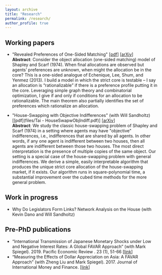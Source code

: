 ```yaml
---
layout: archive
title: "Research"
permalink: /research/
author_profile: true
---
```


## Working papers

- "Revealed Preferences of One-Sided Matching" [[pdf](files/Tai-RevPrefOneSidedMatching.pdf)] [[arXiv](https://arxiv.org/abs/2210.14388)]  
	**Abstract**: Consider the object allocation (one-sided matching) model of Shapley and Scarf (1974). When final allocations are observed but agents’ preferences are unknown, when might the allocation be in the core? This is a one-sided analogue of Echenique, Lee, Shum, and Yenmez (2013). I build a model in which the strict core is testable – I say an allocation is “rationalizable” if there is a preference profile putting it in the core. Leveraging simple graph theory and combinatorial optimization, I give if and only if conditions for an allocation to be rationalizable. The main theorem also partially identifies the set of preferences which rationalize an allocation.

- "House-Swapping with Objective Indifferences" (with Will Sandholtz) [[pdf](files/Tai - HouseSwapwObjIndiff.pdf)] [[arXiv](https://arxiv.org/abs/2306.09529)]  
	**Abstract**: We study the classic house-swapping problem of Shapley and Scarf (1974) in a setting where agents may have "objective" indifferences, i.e., indifferences that are shared by all agents. In other words, if any one agent is indifferent between two houses, then all agents are indifferent between those two houses. The most direct interpretation is the presence of multiple copies of the same object. Our setting is a special case of the house-swapping problem with general indifferences. We derive a simple, easily interpretable algorithm that produces the unique strict core allocation of the house-swapping market, if it exists. Our algorithm runs in square-polynomial time, a substantial improvement over the cubed time methods for the more general problem. 
	
	
## Work in progress

* Why Do Legislators Form Links? Network Analysis on the House (with Kevin Dano and Will Sandholtz)


## Pre-PhD publications
* “International Transmission of Japanese Monetary Shocks under Low and Negative Interest Rates: A Global FAVAR Approach” (with Mark Spiegel). 2019. Pacific Economic Review . 23 (1), 51-66 [[link](https://onlinelibrary.wiley.com/doi/10.1111/1468-0106.12252)]
* “Measuring the Effects of Dollar Appreciation on Asia: A FAVAR Approach” (with Zheng Liu and Mark Spiegel). 2017. Journal of International Money and Finance. [[link](https://www.sciencedirect.com/science/article/abs/pii/S0261560617300451?via%3Dihub)]



